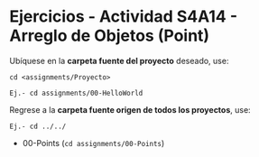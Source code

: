 # Ejercicios - Actividad S4A14 - Arreglo de Objetos (Point)

Ubíquese en la **carpeta fuente del proyecto** deseado, use:

```
cd <assignments/Proyecto>

Ej.- cd assignments/00-HelloWorld

```
Regrese a la **carpeta fuente origen de todos los proyectos**, use:

```
Ej.- cd ../../

```

- 00-Points (```cd assignments/00-Points```)
